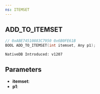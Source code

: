 ```yaml
---
ns: ITEMSET
---
```

## ADD_TO_ITEMSET

```c
// 0xABE74510883C7950 0x6B0FE61B
BOOL ADD_TO_ITEMSET(int itemset, Any p1);
```

```
NativeDB Introduced: v1207
```

## Parameters
* **itemset**:
* **p1**:
